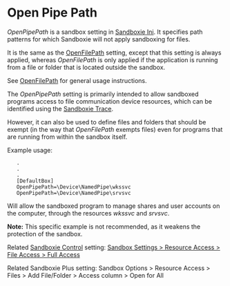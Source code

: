 # Open Pipe Path

_OpenPipePath_ is a sandbox setting in [Sandboxie Ini](SandboxieIni.md). It specifies path patterns for which Sandboxie will not apply sandboxing for files.

It is the same as the [OpenFilePath](OpenFilePath.md) setting, except that this setting is always applied, whereas _OpenFilePath_ is only applied if the application is running from a file or folder that is located outside the sandbox.

See [OpenFilePath](OpenFilePath.md) for general usage instructions.

The _OpenPipePath_ setting is primarily intended to allow sandboxed programs access to file communication device resources, which can be identified using the [Sandboxie Trace](SandboxieTrace.md).

However, it can also be used to define files and folders that should be exempt (in the way that _OpenFilePath_ exempts files) even for programs that are running from within the sandbox itself.

Example usage:
```
   .
   .
   .
   [DefaultBox]
   OpenPipePath=\Device\NamedPipe\wkssvc
   OpenPipePath=\Device\NamedPipe\srvsvc
```

Will allow the sandboxed program to manage shares and user accounts on the computer, through the resources _wkssvc_ and _srvsvc_.

**Note:** This specific example is not recommended, as it weakens the protection of the sandbox.

Related [Sandboxie Control](SandboxieControl.md) setting: [Sandbox Settings > Resource Access > File Access > Full Access](ResourceAccessSettings.md#file-access--full-access)

Related Sandboxie Plus setting: Sandbox Options > Resource Access > Files > Add File/Folder > Access column > Open for All
